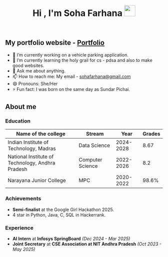 <h1 align="center"><b>Hi , I'm Soha Farhana </b><img src="https://media.giphy.com/media/hvRJCLFzcasrR4ia7z/giphy.gif" width="35"></h1>
<!--  -->
<!-- <p align="center">
  <a href="https://github.com/DenverCoder1/readme-typing-svg"><img src="https://readme-typing-svg.herokuapp.com?font=Time+New+Roman&color=cyan&size=25&center=true&vCenter=true&width=600&height=100&lines=Assalamu+O+Alaikum+Warahmatullah..&hearts;++;Data+Science+Student,;Computer+Science+Student,;Active+Learner/Researcher,;Love+to+learn+new+stuffs..<3"></a>
</p>
 -->

<br>


## My portfolio website - [Portfolio](https://sohafarhana05.github.io/Portfolio/)
- 🔭 I’m currently working on a vehicle parking application.
- 🌱 I’m currently learning the holy grail for cs - pdsa and also to make good websites.
- 💬 Ask me about anything.
- 📫 How to reach me: My email - sohafarhana@gmail.com
- 😄 Pronouns: She/Her
- ⚡ Fun fact: I was born on the same day as Sundar Pichai.


## About me 
### Education
| Name of the college                                | Stream            |  Year     | Grades | 
|----------------------------------------------------|-------------------|-----------|--------|
|  Indian Institute of Technology, Madras            |  Data Science     | 2024-2028 | 8.67   |
|  National Institute of Technology, Andhra Pradesh  |  Computer Science | 2022-2026 | 8.2    |
|  Narayana Junior College                           |  MPC              | 2020-2022 | 98.6%  |

### Achievements

* **Semi-finalist** at the Google Girl Hackathon 2025.
* 4 star in Python, Java, C, SQL in Hackerrank.
   
### Experience 
* **AI Intern** at  **Infosys SpringBoard** *(Dec 2024 - Mar 2025)*
* **Joint Secretary** at **CSE Association at NIT Andhra Pradesh** *(Oct 2023 - May 2025)*
  
